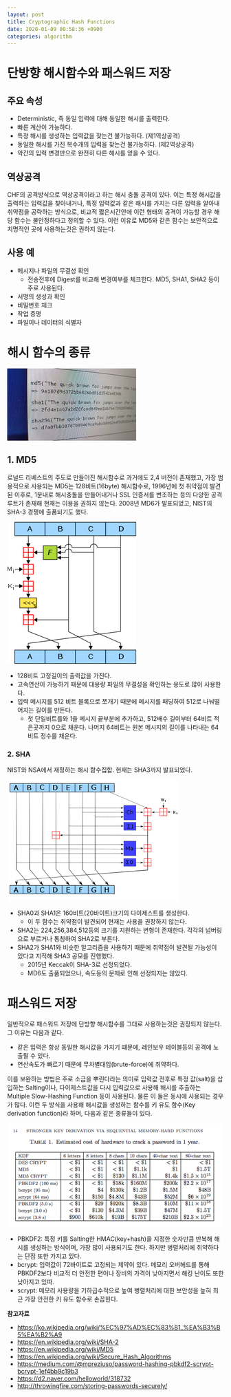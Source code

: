 ```yaml
---
layout: post
title: Cryptographic Hash Functions
date: 2020-01-09 00:58:36 +0900
categories: algorithm
---
```


# 단방향 해시함수와 패스워드 저장

## 주요 속성
* Deterministic, 즉 동일 입력에 대해 동일한 해시를 출력한다.
* 빠른 계산이 가능하다.
* 특정 해시를 생성하는 입력값을 찾는건 불가능하다. (제1역상공격)
* 동일한 해시를 가진 복수개의 입력을 찾는건 불가능하다. (제2역상공격)
* 약간의 입력 변경만으로 완전히 다른 해시를 얻을 수 있다.

## 역상공격
CHF의 공격방식으로 역상공격이라고 하는 해시 충돌 공격이 있다. 이는 특정 해시값을 출력하는 입력값을 찾아내거나, 특정 입력값과 같은 해시를 가지는 다른 입력을 알아내 취약점을 공략하는 방식으로, 비교적 짧은시간안에 이런 형태의 공격이 가능할 경우 해당 함수는 불안정하다고 정의할 수 있다. 이런 이유로 MD5와 같은 함수는 보안적으로 치명적인 곳에 사용하는것은 권하지 않는다.

## 사용 예
* 메시지나 파일의 무결성 확인
  * 전송전후에 Digest를 비교해 변경여부를 체크한다. MD5, SHA1, SHA2 등이 주로 사용된다.
* 서명의 생성과 확인
* 비밀번호 체크
* 작업 증명
* 파일이나 데이터의 식별자

# 해시 함수의 종류
![](../public/images/2-2020-01-09-cryptographic-hash-function.jpg)

## 1. MD5
로널드 리베스트의 주도로 만들어진 해시함수로 과거에도 2,4 버전이 존재했고, 가장 범용적으로 사용되는 MD5는 128비트(16byte) 해시함수로, 1996년에 첫 취약점이 발견된 이후로, 1분내로 해시충돌을 만들어내거나 SSL 인증서를 변조하는 등의 다양한 공격 루트가 존재해 현재는 이용을 권하지 않는다. 2008년 MD6가 발표되었고, NIST의 SHA-3 경쟁에 출품되기도 했다.

![](../public/images/3-2020-01-09-cryptographic-hash-function.png)

* 128비트 고정길이의 출력값을 가진다.
* 고속연산이 가능하기 때문에 대용량 파일의 무결성을 확인하는 용도로 많이 사용한다.
* 입력 메시지를 512 비트 블록으로 쪼개기 때문에 메시지를 패딩하여 512로 나눠떨어지는 길이를 만든다.
  * 첫 단일비트를와 1을 메시지 끝부분에 추가하고, 512배수 길이부터 64비트 적은곳까지 0으로 채운다. 나머지 64비트는 원본 메시지의 길이를 나타내는 64비트 정수를 채운다.


### 2. SHA
NIST와 NSA에서 재정하는 해시 함수집합. 현재는 SHA3까지 발표되었다.

![](../public/images/4-2020-01-09-cryptographic-hash-function.png)

* SHA0과 SHA1은 160비트(20바이트)크기의 다이제스트를 생성한다.
    * 이 두 함수는 취약점이 발견되어 현재는 사용을 권장하지 않는다.
* SHA2는 224,256,384,512등의 크기를 지원하는 변형이 존재한다. 각각의 넘버링으로 부르거나 통칭하여 SHA2로 부른다.
* SHA2가 SHA1와 비슷한 알고리즘을 사용하기 때문에 취약점이 발견될 가능성이 있다고 지적해 SHA3 공모를 진행했다.
    * 2015년 Keccak이 SHA-3로 선정되었다.
    * MD6도 출품되었으나, 속도등의 문제로 인해 선정되지는 않았다.

# 패스워드 저장
일반적으로 패스워드 저장에 단방향 해시함수를 그대로 사용하는것은 권장되지 않는다. 그 이유는 다음과 같다.
- 같은 입력은 항상 동일한 해시값을 가지기 떄문에, 레인보우 테이블등의 공격에 노출될 수 있다.
- 연산속도가 빠르기 때문에 무차별대입(brute-force)에 취약하다.

이를 보완하는 방법은 주로 소금을 뿌린다라는 의미로 입력값 전후로 특정 값(salt)을 삽입하는 Salting이나, 다이제스트값을 다시 입력값으로 사용해 해시를 추출하는 Multiple Slow-Hashing Function 등이 사용된다. 물론 이 둘은 동시에 사용되는 경우가 많다. 이런 두 방식을 사용해 해시값을 생성하는 함수를 키 유도 함수(Key derivation function)라 하며, 다음과 같은 종류들이 있다.

![알고리즘별 비용 추산](../public/images/1-2020-01-09-cryptographic-hash-function.png)

* PBKDF2: 특정 키를 Salting한 HMAC(key+hash)을 지정한 숫자만큼 반복해 해시를 생성하는 방식이며, 가장 많이 사용되기도 한다. 하지만 병렬처리에 취약하다는 단점 또한 가지고 있다.
* bcrypt: 입력값이 72바이트로 고정되는 제약이 있다. 메모리 오버헤드를 통해 PBKDF2보다 비교적 더 안전한 편이나 장비의 가격이 낮아지면서 해킹 난이도 또한 낮아지고 있따. 
* scrypt: 메모리 사용량을 기하급수적으로 높여 병렬처리에 대한 보안성을 높혀 최근 가장 안전한 키 유도 함수로 손꼽힌다.



**참고자료**
- https://ko.wikipedia.org/wiki/%EC%97%AD%EC%83%81_%EA%B3%B5%EA%B2%A9
- https://en.wikipedia.org/wiki/SHA-2
- https://en.wikipedia.org/wiki/MD5
- https://en.wikipedia.org/wiki/Secure_Hash_Algorithms
- https://medium.com/@mpreziuso/password-hashing-pbkdf2-scrypt-bcrypt-1ef4bb9c19b3
- https://d2.naver.com/helloworld/318732 
- http://throwingfire.com/storing-passwords-securely/
